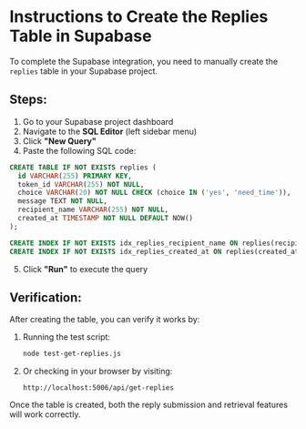 # Instructions to Create the Replies Table in Supabase

To complete the Supabase integration, you need to manually create the `replies` table in your Supabase project.

## Steps:

1. Go to your Supabase project dashboard
2. Navigate to the **SQL Editor** (left sidebar menu)
3. Click **"New Query"**
4. Paste the following SQL code:

```sql
CREATE TABLE IF NOT EXISTS replies (
  id VARCHAR(255) PRIMARY KEY,
  token_id VARCHAR(255) NOT NULL,
  choice VARCHAR(20) NOT NULL CHECK (choice IN ('yes', 'need_time')),
  message TEXT NOT NULL,
  recipient_name VARCHAR(255) NOT NULL,
  created_at TIMESTAMP NOT NULL DEFAULT NOW()
);

CREATE INDEX IF NOT EXISTS idx_replies_recipient_name ON replies(recipient_name);
CREATE INDEX IF NOT EXISTS idx_replies_created_at ON replies(created_at);
```

5. Click **"Run"** to execute the query

## Verification:

After creating the table, you can verify it works by:

1. Running the test script:
   ```bash
   node test-get-replies.js
   ```

2. Or checking in your browser by visiting:
   ```
   http://localhost:5006/api/get-replies
   ```

Once the table is created, both the reply submission and retrieval features will work correctly.